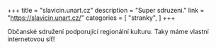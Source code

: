 +++
title = "slavicin.unart.cz"
description = "Super sdruzeni."
link = "https://slavicin.unart.cz/"
categories = [
    "stranky",
]
+++

Občanské sdružení podporující regionální kulturu. Taky máme vlastní internetovou
síť!
